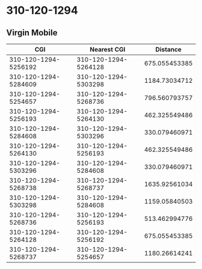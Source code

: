 # 310-120-1294
## Virgin Mobile


| CGI | Nearest CGI | Distance |
|-----|-------------|----------|
| 310-120-1294-5256192 | 310-120-1294-5264128 | 675.055453385 |
| 310-120-1294-5284609 | 310-120-1294-5303298 | 1184.73034712 |
| 310-120-1294-5254657 | 310-120-1294-5268736 | 796.560793757 |
| 310-120-1294-5256193 | 310-120-1294-5264130 | 462.325549486 |
| 310-120-1294-5284608 | 310-120-1294-5303296 | 330.079460971 |
| 310-120-1294-5264130 | 310-120-1294-5256193 | 462.325549486 |
| 310-120-1294-5303296 | 310-120-1294-5284608 | 330.079460971 |
| 310-120-1294-5268738 | 310-120-1294-5268737 | 1635.92561034 |
| 310-120-1294-5303298 | 310-120-1294-5284608 | 1159.05840503 |
| 310-120-1294-5268736 | 310-120-1294-5256193 | 513.462994776 |
| 310-120-1294-5264128 | 310-120-1294-5256192 | 675.055453385 |
| 310-120-1294-5268737 | 310-120-1294-5254657 | 1180.26614241 |
